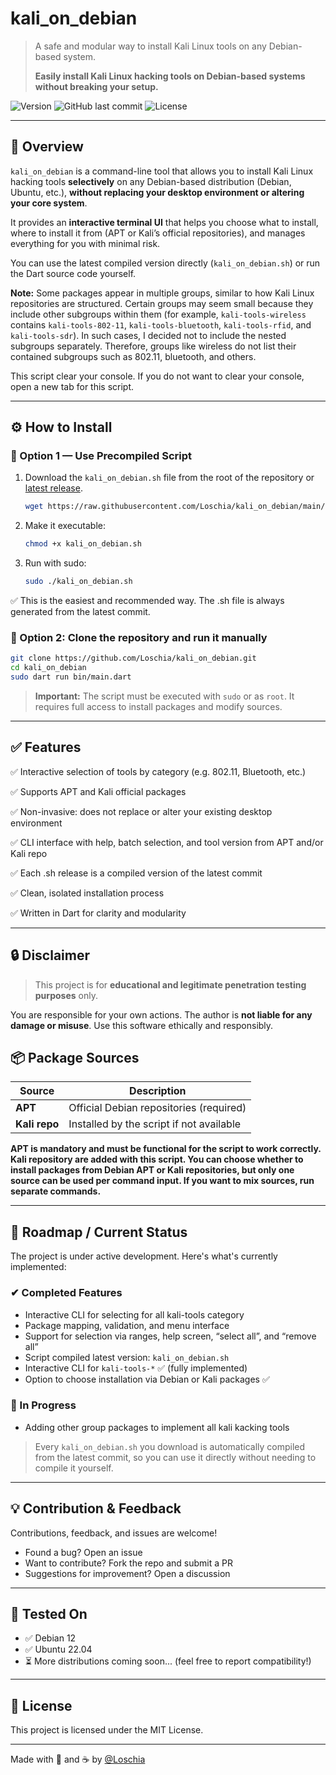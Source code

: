 # kali_on_debian

> A safe and modular way to install Kali Linux tools on any Debian-based system.
> 
> **Easily install Kali Linux hacking tools on Debian-based systems without breaking your setup.**

![Version](https://img.shields.io/github/v/tag/Loschia/kali_on_debian?label=version&sort=semver)
![GitHub last commit](https://img.shields.io/github/last-commit/Loschia/kali_on_debian)
![License](https://img.shields.io/github/license/Loschia/kali_on_debian)

---

## 🚀 Overview

`kali_on_debian` is a command-line tool that allows you to install Kali Linux hacking tools **selectively** on any Debian-based distribution (Debian, Ubuntu, etc.), **without replacing your desktop environment or altering your core system**.

It provides an **interactive terminal UI** that helps you choose what to install, where to install it from (APT or Kali’s official repositories), and manages everything for you with minimal risk.

You can use the latest compiled version directly (`kali_on_debian.sh`) or run the Dart source code yourself.

**Note:**
Some packages appear in multiple groups, similar to how Kali Linux repositories are structured. Certain groups may seem small because they include other subgroups within them (for example, `kali-tools-wireless` contains `kali-tools-802-11`, `kali-tools-bluetooth`, `kali-tools-rfid`, and `kali-tools-sdr`). In such cases, I decided not to include the nested subgroups separately. Therefore, groups like wireless do not list their contained subgroups such as 802.11, bluetooth, and others.

This script clear your console. If you do not want to clear your console, open a new tab for this script.

---

## ⚙️ How to Install

### 🔁 Option 1 — Use Precompiled Script

1. Download the `kali_on_debian.sh` file from the root of the repository or [latest release](https://github.com/Loschia/kali_on_debian/releases).
   ```bash
   wget https://raw.githubusercontent.com/Loschia/kali_on_debian/main/kali_on_debian.sh
   ```
3. Make it executable:
   ```bash
   chmod +x kali_on_debian.sh
   ```
4. Run with sudo:
   ```bash
   sudo ./kali_on_debian.sh
   ```
✅ This is the easiest and recommended way. The .sh file is always generated from the latest commit.


### 🧬 Option 2: Clone the repository and run it manually
```bash
git clone https://github.com/Loschia/kali_on_debian.git
cd kali_on_debian
sudo dart run bin/main.dart
```

> **Important:** The script must be executed with `sudo` or as `root`. It requires full access to install packages and modify sources.

---

## ✅ Features
✅ Interactive selection of tools by category (e.g. 802.11, Bluetooth, etc.)

✅ Supports APT and Kali official packages

✅ Non-invasive: does not replace or alter your existing desktop environment

✅ CLI interface with help, batch selection, and tool version from APT and/or Kali repo

✅ Each .sh release is a compiled version of the latest commit

✅ Clean, isolated installation process

✅ Written in Dart for clarity and modularity

---

## 🔒 Disclaimer
> This project is for **educational and legitimate penetration testing purposes** only.

You are responsible for your own actions. The author is **not liable for any damage or misuse**. Use this software ethically and responsibly.

## 📦 Package Sources
| Source        | Description                              |
| ------------- | ---------------------------------------- |
| **APT**       | Official Debian repositories (required)  |
| **Kali repo** | Installed by the script if not available |

**APT is mandatory and must be functional for the script to work correctly. Kali repository are added with this script. You can choose whether to install packages from Debian APT or Kali repositories, but only one source can be used per command input. If you want to mix sources, run separate commands.**

---

## 📌 Roadmap / Current Status
The project is under active development. Here's what's currently implemented:

### ✔ Completed Features
- Interactive CLI for selecting for all kali-tools category
- Package mapping, validation, and menu interface
- Support for selection via ranges, help screen, “select all”, and “remove all”
- Script compiled latest version: `kali_on_debian.sh`
- Interactive CLI for `kali-tools-*` ✅ (fully implemented)
- Option to choose installation via Debian or Kali packages ✅

### 🔧 In Progress
- Adding other group packages to implement all kali kacking tools

> Every `kali_on_debian.sh` you download is automatically compiled from the latest commit, so you can use it directly without needing to compile it yourself.

---

## 💡 Contribution & Feedback
Contributions, feedback, and issues are welcome!
- Found a bug? Open an issue
- Want to contribute? Fork the repo and submit a PR
- Suggestions for improvement? Open a discussion

---

## 🧪 Tested On
- ✅ Debian 12
- ✅ Ubuntu 22.04
- ⏳ More distributions coming soon... (feel free to report compatibility!)

---

## 📜 License
This project is licensed under the MIT License.

---

Made with 🧠 and ☕ by [@Loschia](https://github.com/Loschia)